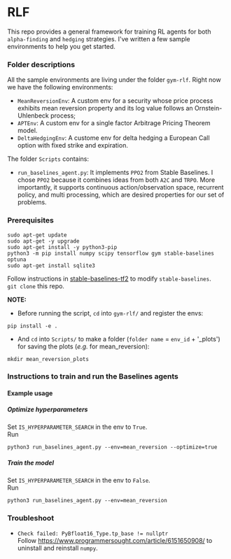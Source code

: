 # RLF

This repo provides a general framework for training RL agents for both `alpha-finding` and `hedging` strategies. I've written a few sample environments to help you get started.

### Folder descriptions
All the sample environments are living under the folder `gym-rlf`. Right now we have the following environments:
- `MeanReversionEnv`: A custom env for a security whose price process exhibits mean reversion property and its log value follows an Ornstein-Uhlenbeck process;
- `APTEnv`: A custom env for a single factor Arbitrage Pricing Theorem model.
- `DeltaHedgingEnv`: A custome env for delta hedging a European Call option with fixed strike and expiration.

The folder `Scripts` contains:
- `run_baselines_agent.py`: It implements `PPO2` from Stable Baselines. I chose `PPO2` because it combines ideas from both `A2C` and `TRPO`. More importantly, it supports continuous action/observation space, recurrent policy, and multi processing, which are desired properties for our set of problems.

### Prerequisites
```
sudo apt-get update
sudo apt-get -y upgrade
sudo apt-get install -y python3-pip
python3 -m pip install numpy scipy tensorflow gym stable-baselines optuna
sudo apt-get install sqlite3
```
Follow instructions in [stable-baselines-tf2](https://github.com/sophiagu/stable-baselines-tf2) to modify `stable-baselines`.\
`git clone` this repo.

**NOTE:**
- Before running the script, `cd` into `gym-rlf/` and register the envs:
```
pip install -e .
```
- And `cd` into `Scripts/` to make a folder (`folder name` = `env_id` + '_plots') for saving the plots (*e.g.* for mean_reversion):
```
mkdir mean_reversion_plots
```

### Instructions to train and run the Baselines agents

#### Example usage
##### Optimize hyperparameters
Set `IS_HYPERPARAMETER_SEARCH` in the env to `True`.\
Run
```
python3 run_baselines_agent.py --env=mean_reversion --optimize=true
```
##### Train the model
Set `IS_HYPERPARAMETER_SEARCH` in the env to `False`.\
Run
```
python3 run_baselines_agent.py --env=mean_reversion
```

### Troubleshoot
- `Check failed: PyBfloat16_Type.tp_base != nullptr`\
Follow https://www.programmersought.com/article/6151650908/ to uninstall and reinstall `numpy`.
